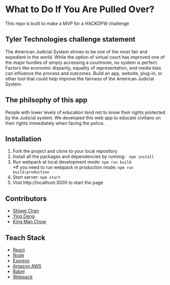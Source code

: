 # What to Do If You Are Pulled Over?
This repo is built to make a MVP for a HACKDFW challenge

## Tyler Technologies challenge statement
The American Judicial System strives to be one of the most fair and expedient in the world. While the option of virtual court has improved one of the major hurdles of simply accessing a courtroom, no system is perfect. Factors like economic disparity, equality of representation, and media bias can influence the process and outcomes. Build an app, website, plug-in, or other tool that could help improve the fairness of the American Judicial System.

## The philsophy of this app
People with lower levels of education tend not to know their rights protected by the Judicial system. 
We developed this web app to educate civilians on their rights immediately when facing the police.

## Installation
1. Fork the project and clone to your local repository
2. Install all the packages and dependencies by running:
  ``` npm install```
3. Run webpack at local development mode: 
  ```npm run build ```   
   *If you need to run webpack in production mode: 
   ``` npm run build:production ```
4. Start server:
  ```npm start ```
5. Visit http://localhost:3000 to start the page

## Contributors
* [Shiwei Chen](https://github.com/shiweicc) 
* [Ying Deng](https://github.com/dybn7758) 
* [King Man Chow](https://github.com/chowkingman) 

## Teach Stack
* [React](https://reactjs.org/)
* [Node](https://nodejs.org/en/)
* [Express](http://expressjs.com/)
* [Amazon AWS](https://aws.amazon.com/)
* [Babel](https://babeljs.io/)
* [Webpack](https://webpack.js.org/)
